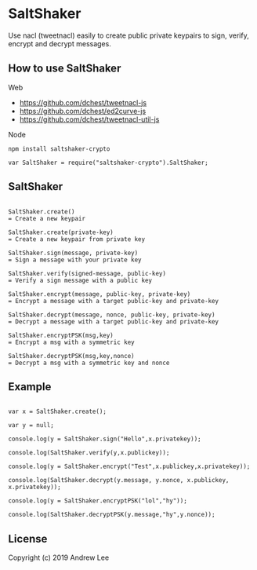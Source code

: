 # SaltShaker

Use nacl (tweetnacl) easily to create public private keypairs to sign, verify, encrypt and decrypt messages.

## How to use SaltShaker
Web
- https://github.com/dchest/tweetnacl-js
- https://github.com/dchest/ed2curve-js
- https://github.com/dchest/tweetnacl-util-js

Node
```
npm install saltshaker-crypto

var SaltShaker = require("saltshaker-crypto").SaltShaker;
```


## SaltShaker

```

SaltShaker.create()
= Create a new keypair

SaltShaker.create(private-key)
= Create a new keypair from private key

SaltShaker.sign(message, private-key)
= Sign a message with your private key

SaltShaker.verify(signed-message, public-key)
= Verify a sign message with a public key

SaltShaker.encrypt(message, public-key, private-key)
= Encrypt a message with a target public-key and private-key

SaltShaker.decrypt(message, nonce, public-key, private-key)
= Decrypt a message with a target public-key and private-key

SaltShaker.encryptPSK(msg,key)
= Encrypt a msg with a symmetric key

SaltShaker.decryptPSK(msg,key,nonce)
= Decrypt a msg with a symmetric key and nonce

```

## Example

```

var x = SaltShaker.create();

var y = null;

console.log(y = SaltShaker.sign("Hello",x.privatekey));

console.log(SaltShaker.verify(y,x.publickey));

console.log(y = SaltShaker.encrypt("Test",x.publickey,x.privatekey));

console.log(SaltShaker.decrypt(y.message, y.nonce, x.publickey, x.privatekey));

console.log(y = SaltShaker.encryptPSK("lol","hy"));

console.log(SaltShaker.decryptPSK(y.message,"hy",y.nonce));

```

## License

Copyright (c) 2019 Andrew Lee
